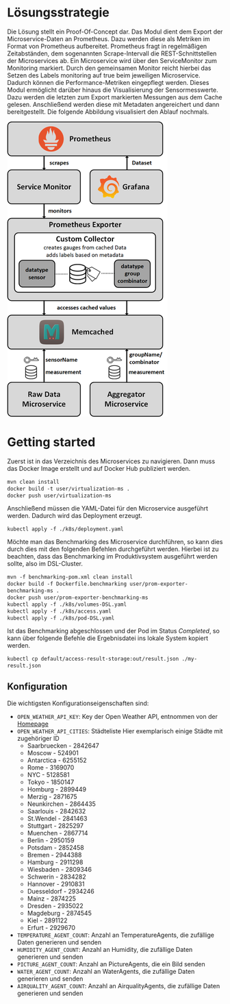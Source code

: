 # Lösungsstrategie
Die Lösung stellt ein Proof-Of-Concept dar. Das Modul dient dem Export der Microservice-Daten an Prometheus.
Dazu werden diese als Metriken im Format von Prometheus aufbereitet.
Prometheus fragt in regelmäßigen Zeitabständen, dem sogenannten Scrape-Intervall die REST-Schnittstellen der Microservices ab.
Ein Microservice wird über den ServiceMonitor zum Monitoring markiert. Durch den gemeinsamen Monitor reicht hierbei
das Setzen des Labels monitoring auf true beim jeweiligen Microservice. Dadurch können die Performance-Metriken eingepflegt werden.
Dieses Modul ermöglicht darüber hinaus die Visualisierung der Sensormesswerte. 
Dazu werden die letzten zum Export markierten Messungen aus dem Cache gelesen.
Anschließend werden diese mit Metadaten angereichert und dann bereitgestellt.
Die folgende Abbildung visualisiert den Ablauf nochmals.

![](../_markdown-images/prom-exporter.png)

# Getting started
Zuerst ist in das Verzeichnis des Microservices zu navigieren.
Dann muss das Docker Image erstellt und auf Docker Hub publiziert werden.
```
mvn clean install
docker build -t user/virtualization-ms .
docker push user/virtualization-ms
```
Anschließend müssen die YAML-Datei für den Microservice ausgeführt werden.
Dadurch wird das Deployment erzeugt.
````
kubectl apply -f ./k8s/deployment.yaml
````
Möchte man das Benchmarking des Microservice durchführen, so kann dies durch dies mit den folgenden Befehlen durchgeführt werden.
Hierbei ist zu beachten, dass das Benchmarking im Produktivsystem ausgeführt werden sollte, also im DSL-Cluster.
````
mvn -f benchmarking-pom.xml clean install
docker build -f Dockerfile.benchmarking user/prom-exporter-benchmarking-ms .
docker push user/prom-exporter-benchmarking-ms
kubectl apply -f ./k8s/volumes-DSL.yaml
kubectl apply -f ./k8s/access.yaml
kubectl apply -f ./k8s/pod-DSL.yaml
````
Ist das Benchmarking abgeschlossen und der Pod im Status *Completed*, so kann über folgende Befehle die Ergebnisdatei ins lokale System kopiert werden.
````
kubectl cp default/access-result-storage:out/result.json ./my-result.json
````

## Konfiguration
Die wichtigsten Konfigurationseigenschaften sind:
* `OPEN_WEATHER_API_KEY`: Key der Open Weather API, entnommen von der [Homepage](https://openweathermap.org/appid)
* `OPEN_WEATHER_API_CITIES`: Städteliste
  Hier exemplarisch einige Städte mit zugehöriger ID
    * Saarbruecken - 2842647
    * Moscow - 524901
    * Antarctica - 6255152
    * Rome - 3169070
    * NYC - 5128581
    * Tokyo - 1850147
    * Homburg - 2899449
    * Merzig - 2871675
    * Neunkirchen - 2864435
    * Saarlouis - 2842632
    * St.Wendel - 2841463
    * Stuttgart - 2825297
    * Muenchen - 2867714
    * Berlin - 2950159
    * Potsdam - 2852458
    * Bremen - 2944388
    * Hamburg - 2911298
    * Wiesbaden - 2809346
    * Schwerin - 2834282
    * Hannover - 2910831
    * Duesseldorf - 2934246
    * Mainz - 2874225
    * Dresden - 2935022
    * Magdeburg - 2874545
    * Kiel - 2891122
    * Erfurt - 2929670
* `TEMPERATURE_AGENT_COUNT`: Anzahl an TemperatureAgents, die zufällige Daten generieren und senden
* `HUMIDITY_AGENT_COUNT`: Anzahl an Humidity, die zufällige Daten generieren und senden
* `PICTURE_AGENT_COUNT`: Anzahl an PictureAgents, die ein Bild senden
* `WATER_AGENT_COUNT`: Anzahl an WaterAgents, die zufällige Daten generieren und senden
* `AIRQUALITY_AGENT_COUNT`: Anzahl an AirqualityAgents, die zufällige Daten generieren und senden
